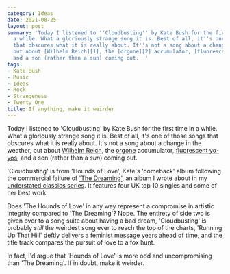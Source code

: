 ```yaml
---
category: Ideas
date: 2021-08-25
layout: post
summary: 'Today I listened to ''Cloudbusting'' by Kate Bush for the first time in
  a while. What a gloriously strange song it is. Best of all, it''s one of those songs
  that obscures what it is really about. It''s not a song about a change in the weather,
  but about [Wilhelm Reich][1], the [orgone][2] accumulator, [fluorescent yo-yos][3],
  and a son (rather than a sun) coming out.  '
tags:
- Kate Bush
- Music
- Ideas
- Rock
- Strangeness
- Twenty One
title: If anything, make it weirder
---
```


Today I listened to 'Cloudbusting' by Kate Bush for the first time in a while. What a gloriously strange song it is. Best of all, it's one of those songs that obscures what it is really about. It's not a song about a change in the weather, but about [Wilhelm Reich][1], the [orgone][2] accumulator, [fluorescent yo-yos][3], and a son (rather than a *sun*) coming out.  

'Cloudbusting' is from 'Hounds of Love', Kate's 'comeback' album following the commercial failure of ['The Dreaming'][4], an album I wrote about in my [understated classics series][5]. It features four UK top 10 singles and some of her best work.

Does 'The Hounds of Love' in any way represent a compromise in artistic integrity compared to 'The Dreaming'? Nope. The entirety of  side two is given over to a song suite about having a bad dream, 'Cloudbusting' is probably *still* the weirdest song ever to reach the top of the charts, 'Running Up That Hill' deftly delivers a feminist message years ahead of time, and  the title track compares the pursuit of love to a fox hunt.

In fact, I'd argue that 'Hounds of Love' is more odd and uncompromising than 'The Dreaming'. If in doubt, make it weirder.

[1]:	https://wilhelmreichmuseum.org/about/biography-of-wilhelm-reich/
[2]:	https://en.wikipedia.org/wiki/Orgone
[3]:	https://www.cultofweird.com/medical/radium-girls/
[4]:	https://mattischrome.com/understated-classics-19
[5]:	https://mattischrome.com/tag/understated%20classics/